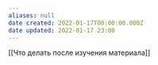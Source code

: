 ```yaml
---
aliases: null
date created: 2022-01-17T00:00:00.000Z
date updated: 2022-01-17 23:00
---
```


[[Что делать после изучения материала]]